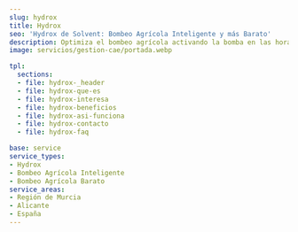 ```yaml
---
slug: hydrox
title: Hydrox
seo: 'Hydrox de Solvent: Bombeo Agrícola Inteligente y más Barato'
description: Optimiza el bombeo agrícola activando la bomba en las horas más baratas. Analiza precios, peajes y cargos para reducir costes. Control desde app móvil.
image: servicios/gestion-cae/portada.webp

tpl:
  sections:
  - file: hydrox-_header
  - file: hydrox-que-es
  - file: hydrox-interesa
  - file: hydrox-beneficios
  - file: hydrox-asi-funciona
  - file: hydrox-contacto
  - file: hydrox-faq

base: service
service_types:
- Hydrox
- Bombeo Agrícola Inteligente
- Bombeo Agrícola Barato
service_areas:
- Región de Murcia
- Alicante
- España
---
```

